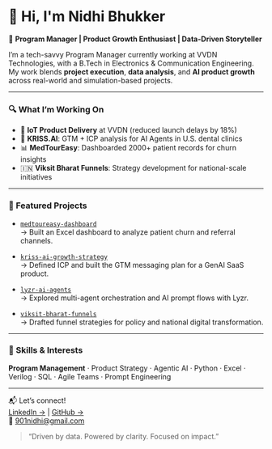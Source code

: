 # 👋 Hi, I'm Nidhi Bhukker

🎯 **Program Manager | Product Growth Enthusiast | Data-Driven Storyteller**

I’m a tech-savvy Program Manager currently working at VVDN Technologies, with a B.Tech in Electronics & Communication Engineering. My work blends **project execution**, **data analysis**, and **AI product growth** across real-world and simulation-based projects.

---

### 🔍 What I’m Working On
- 📡 **IoT Product Delivery** at VVDN (reduced launch delays by 18%)
- 🧠 **KRISS.AI**: GTM + ICP analysis for AI Agents in U.S. dental clinics
- 📊 **MedTourEasy**: Dashboarded 2000+ patient records for churn insights
- 🇮🇳 **Viksit Bharat Funnels**: Strategy development for national-scale initiatives

---

### 🚀 Featured Projects

- [`medtoureasy-dashboard`](https://github.com/Nidhi-2184/medtoureasy-dashboard)  
  → Built an Excel dashboard to analyze patient churn and referral channels.

- [`kriss-ai-growth-strategy`](https://github.com/Nidhi-2184/kriss-ai-growth-strategy)  
  → Defined ICP and built the GTM messaging plan for a GenAI SaaS product.

- [`lyzr-ai-agents`](https://github.com/Nidhi-2184/lyzr-ai-agents)  
  → Explored multi-agent orchestration and AI prompt flows with Lyzr.

- [`viksit-bharat-funnels`](https://github.com/Nidhi-2184/viksit-bharat-funnels)  
  → Drafted funnel strategies for policy and national digital transformation.

---

### 🧠 Skills & Interests
**Program Management** · Product Strategy · Agentic AI · Python · Excel · Verilog · SQL · Agile Teams · Prompt Engineering

---

📬 Let’s connect!  
[LinkedIn →](https://www.linkedin.com/in/nidhi-bhuker) | [GitHub →](https://github.com/Nidhi-2184)  
📧 901nidhi@gmail.com  

> “Driven by data. Powered by clarity. Focused on impact.”
